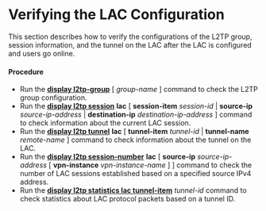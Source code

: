 Verifying the LAC Configuration
===============================

This section describes how to verify the configurations of the L2TP group, session information, and the tunnel on the LAC after the LAC is configured and users go online.

#### Procedure

* Run the [**display l2tp-group**](cmdqueryname=display+l2tp-group) [ *group-name* ] command to check the L2TP group configuration.
* Run the [**display l2tp session**](cmdqueryname=display+l2tp+session) **lac** [ **session-item** *session-id* | **source-ip** *source-ip-address* | **destination-ip** *destination-ip-address* ] command to check information about the current LAC session.
* Run the [**display l2tp tunnel**](cmdqueryname=display+l2tp+tunnel) **lac** [ **tunnel-item** *tunnel-id* | **tunnel-name** *remote-name* ] command to check information about the tunnel on the LAC.
* Run the [**display l2tp session-number**](cmdqueryname=display+l2tp+session-number) **lac** [ **source-ip** *source-ip-address* [ **vpn-instance** *vpn-instance-name* ] ] command to check the number of LAC sessions established based on a specified source IPv4 address.
* Run the [**display l2tp statistics lac tunnel-item**](cmdqueryname=display+l2tp+statistics+lac+tunnel-item) *tunnel-id* command to check statistics about LAC protocol packets based on a tunnel ID.